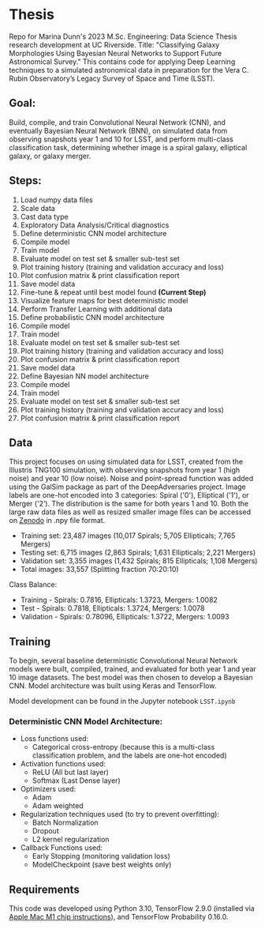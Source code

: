 # Thesis
Repo for Marina Dunn's 2023 M.Sc. Engineering: Data Science Thesis research development at UC Riverside. Title: "Classifying Galaxy Morphologies Using Bayesian Neural Networks to Support Future Astronomical Survey." This contains code for applying Deep Learning techniques to a simulated astronomical data in preparation for the Vera C. Rubin Observatory’s Legacy Survey of Space and Time (LSST). 

## Goal: 
Build, compile, and train Convolutional Neural Network (CNN), and eventually Bayesian Neural Network (BNN), on simulated data from observing snapshots year 1 and 10 for LSST, and perform multi-class classification task, determining whether image is a spiral galaxy, elliptical galaxy, or galaxy merger. 

## Steps:
1. Load numpy data files
2. Scale data
3. Cast data type
4. Exploratory Data Analysis/Critical diagnostics
5. Define deterministic CNN model architecture
6. Compile model
7. Train model
8. Evaluate model on test set & smaller sub-test set
9. Plot training history (training and validation accuracy and loss)
10. Plot confusion matrix & print classification report
11. Save model data
12. Fine-tune & repeat until best model found **(Current Step)**
13. Visualize feature maps for best deterministic model
14. Perform Transfer Learning with additional data
15. Define probabilistic CNN model architecture
16. Compile model
17. Train model
18. Evaluate model on test set & smaller sub-test set
19. Plot training history (training and validation accuracy and loss)
20. Plot confusion matrix & print classification report
21. Save model data
22. Define Bayesian NN model architecture
23. Compile model
24. Train model
25. Evaluate model on test set & smaller sub-test set
26. Plot training history (training and validation accuracy and loss)
27. Plot confusion matrix & print classification report

## Data
This project focuses on using simulated data for LSST, created from the Illustris TNG100 simulation, with observing snapshots from year 1 (high noise) and year 10 (low noise). Noise and point-spread function was added using the GalSim package as part of the DeepAdversaries project. Image labels are one-hot encoded into 3 categories: Spiral ('0'), Elliptical ('1'), or Merger ('2’). The distribution is the same for both years 1 and 10. Both the large raw data files as well as resized smaller image files can be accessed on [Zenodo](https://zenodo.org/record/5514180#.Ymb3zi-B2L2) in .npy file format. 

* Training set: 23,487 images (10,017 Spirals; 5,705 Ellipticals; 7,765 Mergers)
* Testing set: 6,715 images (2,863 Spirals; 1,631 Ellipticals; 2,221 Mergers)
* Validation set: 3,355 images (1,432 Spirals; 815 Ellipticals; 1,108 Mergers)
* Total images: 33,557 (Splitting fraction 70:20:10)

Class Balance: 
* Training - Spirals: 0.7816, Ellipticals: 1.3723, Mergers: 1.0082
* Test - Spirals: 0.7818, Ellipticals: 1.3724, Mergers: 1.0078
* Validation - Spirals: 0.78096, Ellipticals: 1.3722, Mergers: 1.0093

## Training
To begin, several baseline deterministic Convolutional Neural Network models were built, compiled, trained, and evaluated for both year 1 and year 10 image datasets. The best model was then chosen to develop a Bayesian CNN. Model architecture was built using Keras and TensorFlow.

Model development can be found in the Jupyter notebook `LSST.ipynb`

### Deterministic CNN Model Architecture:
* Loss functions used:
  * Categorical cross-entropy (because this is a multi-class classification problem, and the labels are one-hot encoded)
* Activation functions used:
  * ReLU (All but last layer)
  * Softmax (Last Dense layer)
* Optimizers used:
  * Adam
  * Adam weighted
* Regularization techniques used (to try to prevent overfitting):
  * Batch Normalization
  * Dropout
  * L2 kernel regularization
* Callback Functions used:
  * Early Stopping (monitoring validation loss)
  * ModelCheckpoint (save best weights only)

## Requirements
This code was developed using Python 3.10, TensorFlow 2.9.0 (installed via [Apple Mac M1 chip instructions](https://developer.apple.com/metal/tensorflow-plugin/)), and TensorFlow Probability 0.16.0.
